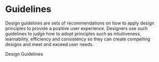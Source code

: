 # Guidelines

Design guidelines are sets of recommendations on how to apply design principles to provide a positive user experience. Designers use such guidelines to judge how to adopt principles such as intuitiveness, learnability, efficiency and consistency so they can create compelling designs and meet and exceed user needs.

<BadgeLink colorScheme='yellow' badgeText='Read' href='https://www.interaction-design.org/literature/topics/design-guidelines'>Design Guidelines</BadgeLink>
